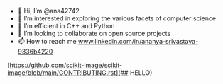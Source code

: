 - 👋 Hi, I’m @ana42742
- 👀 I’m interested in exploring the various facets of computer science
- 🌱 I’m efficient in C++ and Python
- 💞️ I’m looking to collaborate on open source projects
- 📫 How to reach me www.linkedin.com/in/ananya-srivastava-9336b4220

[https://github.com/scikit-image/scikit-image/blob/main/CONTRIBUTING.rst](## HELLO)
<!---
ana42742/ana42742 is a ✨ special ✨ repository because its `README.md` (this file) appears on your GitHub profile.
You can click the Preview link to take a look at your changes.
--->
